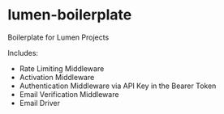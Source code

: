 # lumen-boilerplate
Boilerplate for Lumen Projects

Includes:
* Rate Limiting Middleware
* Activation Middleware
* Authentication Middleware via API Key in the Bearer Token
* Email Verification Middleware
* Email Driver
